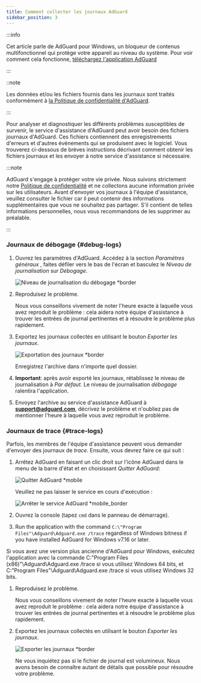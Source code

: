 ```yaml
---
title: Comment collecter les journaux AdGuard
sidebar_position: 3
---
```


:::info

Cet article parle de AdGuard pour Windows, un bloqueur de contenus multifonctionnel qui protège votre appareil au niveau du système. Pour voir comment cela fonctionne, [téléchargez l'application AdGuard](https://agrd.io/download-kb-adblock)

:::

::note

Les données et/ou les fichiers fournis dans les journaux sont traités conformément à [la Politique de confidentialité d'AdGuard](https://adguard.com/en/privacy.html).

:::

Pour analyser et diagnostiquer les différents problèmes susceptibles de survenir, le service d'assistance d'AdGuard peut avoir besoin des fichiers journaux d'AdGuard. Ces fichiers contiennent des enregistrements d'erreurs et d'autres événements qui se produisent avec le logiciel. Vous trouverez ci-dessous de brèves instructions décrivant comment obtenir les fichiers journaux et les envoyer à notre service d'assistance si nécessaire.

:::note

AdGuard s'engage à protéger votre vie privée. Nous suivons strictement notre [Politique de confidentialité](https://adguard.com/privacy/windows.html) et ne collectons aucune information privée sur les utilisateurs. Avant d'envoyer vos journaux à l'équipe d'assistance, veuillez consulter le fichier car il peut contenir des informations supplémentaires que vous ne souhaitez pas partager. S'il contient de telles informations personnelles, nous vous recommandons de les supprimer au préalable.

:::

### Journaux de débogage {#debug-logs}

1. Ouvrez les paramètres d'AdGuard. Accédez à la section *Paramètres généraux* , faites défiler vers le bas de l'écran et basculez le *Niveau de journalisation* sur *Débogage*.

    ![Niveau de journalisation du débogage *border](https://cdn.adtidy.org/content/kb/ad_blocker/windows/solving-problems/adg-logs-1.png)

1. Reproduisez le problème.

    Nous vous conseillons vivement de noter l'heure exacte à laquelle vous avez reproduit le problème : cela aidera notre équipe d'assistance à trouver les entrées de journal pertinentes et à résoudre le problème plus rapidement.

1. Exportez les journaux collectés en utilisant le bouton *Exporter les journaux*.

    ![Exportation des journaux *border](https://cdn.adtidy.org/content/kb/ad_blocker/windows/solving-problems/adg-logs-2.png)

    Enregistrez l'archive dans n'importe quel dossier.

1. **Important**: après avoir exporté les journaux, rétablissez le niveau de journalisation à *Par défaut*. Le niveau de journalisation *débogage* ralentira l'application.

1. Envoyez l'archive au service d'assistance AdGuard à **support@adguard.com**, décrivez le problème et n'oubliez pas de mentionner l'heure à laquelle vous avez reproduit le problème.

### Journaux de trace {#trace-logs}

Parfois, les membres de l'équipe d'assistance peuvent vous demander d'envoyer des journaux de *trace*. Ensuite, vous devrez faire ce qui suit :

1. Arrêtez AdGuard en faisant un clic droit sur l'icône AdGuard dans le menu de la barre d'état et en choisissant *Quitter AdGuard*:

    ![Quitter AdGuard *mobile](https://cdn.adtidy.org/content/kb/ad_blocker/windows/solving-problems/adg-logs-3.png)

    Veuillez ne pas laisser le service en cours d'exécution :

    ![Arrêter le service AdGuard *mobile_border](https://cdn.adtidy.org/public/Adguard/kb/newscreenshots/En/eng_logs_4.png)

1. Ouvrez la console (tapez `cmd` dans le panneau de démarrage).

1. Run the application with the command `C:\"Program Files"\Adguard\Adguard.exe /trace` regardless of Windows bitness if you have installed AdGuard for Windows v7.16 or later.

Si vous avez une version plus ancienne d'AdGuard pour Windows, exécutez l'application avec la commande C:\"Program Files (x86)"\Adguard\Adguard.exe /trace si vous utilisez Windows 64 bits, et C:\"Program Files"\Adguard\Adguard.exe /trace si vous utilisez Windows 32 bits.

1. Reproduisez le problème.

    Nous vous conseillons vivement de noter l'heure exacte à laquelle vous avez reproduit le problème : cela aidera notre équipe d'assistance à trouver les entrées de journal pertinentes et à résoudre le problème plus rapidement.

1. Exportez les journaux collectés en utilisant le bouton *Exporter les journaux*.

    ![Exporter les journaux *border](https://cdn.adtidy.org/content/kb/ad_blocker/windows/solving-problems/adg-logs-2.png)

    Ne vous inquiétez pas si le fichier de journal est volumineux. Nous avons besoin de connaître autant de détails que possible pour résoudre votre problème.
